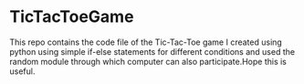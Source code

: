 # TicTacToeGame
This repo contains the code file of the Tic-Tac-Toe game I created using python using simple if-else statements for different conditions and used the random module through which computer can also participate.Hope this is useful.
